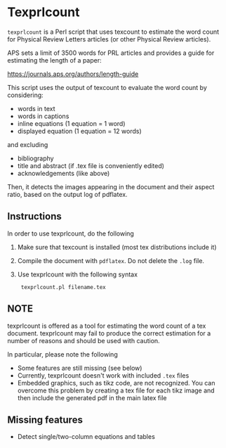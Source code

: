 Texprlcount
===========

`texprlcount` is a Perl script that uses texcount to estimate the word count for Physical Review Letters articles (or other Physical Review articles).

APS sets a limit of 3500 words for PRL articles and provides a guide for estimating the length of a paper:

https://journals.aps.org/authors/length-guide

This script uses the output of texcount to evaluate the word count by considering:

* words in text
* words in captions
* inline equations (1 equation = 1 word)
* displayed equation (1 equation = 12 words)

and excluding

* bibliography
* title and abstract (if .tex file is conveniently edited)
* acknowledgements (like above)

Then, it detects the images appearing in the document and their aspect ratio, based on the output log of pdflatex.

Instructions
------------
In order to use texprlcount, do the following

1. Make sure that texcount is installed (most tex distributions include it)
3. Compile the document with `pdflatex`. Do not delete the `.log` file.
4. Use texprlcount with the following syntax

        texprlcount.pl filename.tex
        

NOTE
----

texprlcount is offered as a tool for estimating the word count of a tex document. texprlcount may fail to produce the correct estimation for a number of reasons and should be used with caution.

In particular, please note the following

* Some features are still missing (see below)
* Currently, texprlcount doesn't work with included `.tex` files
* Embedded graphics, such as tikz code, are not recognized. You can overcome this problem by creating a tex file for each tikz image and then include the generated pdf in the main latex file

Missing features
----------------

* Detect single/two-column equations and tables
